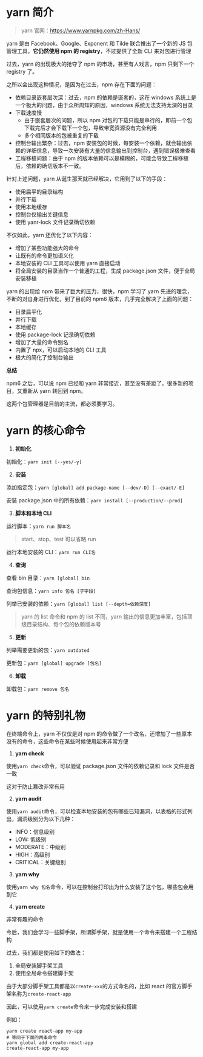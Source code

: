 # yarn 简介

> yarn 官网：https://www.yarnpkg.com/zh-Hans/

yarn 是由 Facebook、Google、Exponent 和 Tilde 联合推出了一个新的 JS 包管理工具，**它仍然使用 npm 的 registry**，不过提供了全新 CLI 来对包进行管理

过去，yarn 的出现极大的抢夺了 npm 的市场，甚至有人戏言，npm 只剩下一个 registry 了。

之所以会出现这种情况，是因为在过去，npm 存在下面的问题：

- 依赖目录嵌套层次深：过去，npm 的依赖是嵌套的，这在 windows 系统上是一个极大的问题，由于众所周知的原因，windows 系统无法支持太深的目录
- 下载速度慢
  - 由于嵌套层次的问题，所以 npm 对包的下载只能是串行的，即前一个包下载完后才会下载下一个包，导致带宽资源没有完全利用
  - 多个相同版本的包被重复的下载
- 控制台输出繁杂：过去，npm 安装包的时候，每安装一个依赖，就会输出依赖的详细信息，导致一次安装有大量的信息输出到控制台，遇到错误极难查看
- 工程移植问题：由于 npm 的版本依赖可以是模糊的，可能会导致工程移植后，依赖的确切版本不一致。

针对上述问题，yarn 从诞生那天就已经解决，它用到了以下的手段：

- 使用扁平的目录结构
- 并行下载
- 使用本地缓存
- 控制台仅输出关键信息
- 使用 yanr-lock 文件记录确切依赖

不仅如此，yarn 还优化了以下内容：

- 增加了某些功能强大的命令
- 让既有的命令更加语义化
- 本地安装的 CLI 工具可以使用 yarn 直接启动
- 将全局安装的目录当作一个普通的工程，生成 package.json 文件，便于全局安装移植

yarn 的出现给 npm 带来了巨大的压力，很快，npm 学习了 yarn 先进的理念，不断的对自身进行优化，到了目前的 npm6 版本，几乎完全解决了上面的问题：

- 目录扁平化
- 并行下载
- 本地缓存
- 使用 package-lock 记录确切依赖
- 增加了大量的命令别名
- 内置了 npx，可以启动本地的 CLI 工具
- 极大的简化了控制台输出

**总结**

npm6 之后，可以说 npm 已经和 yarn 非常接近，甚至没有差距了。很多新的项目，又重新从 yarn 转回到 npm。

这两个包管理器是目前的主流，都必须要学习。

# yarn 的核心命令

1. **初始化**

初始化：`yarn init [--yes/-y]`

2. **安装**

添加指定包：`yarn [global] add package-name [--dev/-D] [--exact/-E]`

安装 package.json 中的所有依赖：`yarn install [--production/--prod]`

3. **脚本和本地 CLI**

运行脚本：`yarn run 脚本名`

> start、stop、test 可以省略 run

运行本地安装的 CLI：`yarn run CLI名`

4. **查询**

查看 bin 目录：`yarn [global] bin`

查询包信息：`yarn info 包名 [子字段]`

列举已安装的依赖：`yarn [global] list [--depth=依赖深度]`

> yarn 的 list 命令和 npm 的 list 不同，yarn 输出的信息更加丰富，包括顶级目录结构、每个包的依赖版本号

5. **更新**

列举需要更新的包：`yarn outdated`

更新包：`yarn [global] upgrade [包名]`

6. **卸载**

卸载包：`yarn remove 包名`

# yarn 的特别礼物

在终端命令上，yarn 不仅仅是对 npm 的命令做了一个改名，还增加了一些原本没有的命令，这些命令在某些时候使用起来非常方便

1. **yarn check**

使用`yarn check`命令，可以验证 package.json 文件的依赖记录和 lock 文件是否一致

这对于防止篡改非常有用

2. **yarn audit**

使用`yarn audit`命令，可以检查本地安装的包有哪些已知漏洞，以表格的形式列出，漏洞级别分为以下几种：

- INFO：信息级别
- LOW: 低级别
- MODERATE：中级别
- HIGH：高级别
- CRITICAL：关键级别

3. **yarn why**

使用`yarn why 包名`命令，可以在控制台打印出为什么安装了这个包，哪些包会用到它

4. **yarn create**

非常有趣的命令

今后，我们会学习一些脚手架，所谓脚手架，就是使用一个命令来搭建一个工程结构

过去，我们都是使用如下的做法：

1. 全局安装脚手架工具
2. 使用全局命令搭建脚手架

由于大部分脚手架工具都是以`create-xxx`的方式命名的，比如 react 的官方脚手架名称为`create-react-app`

因此，可以使用`yarn create`命令来一步完成安装和搭建

例如：

```shell
yarn create react-app my-app
# 等同于下面的两条命令
yarn global add create-react-app
create-react-app my-app
```
